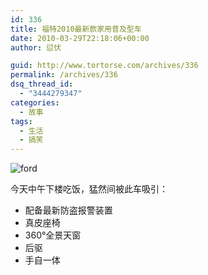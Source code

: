 ```yaml
---
id: 336
title: 福特2010最新款家用普及型车
date: 2010-03-29T22:18:06+00:00
author: 愆伏

guid: http://www.tortorse.com/archives/336
permalink: /archives/336
dsq_thread_id:
  - "3444279347"
categories:
  - 故事
tags:
  - 生活
  - 搞笑
---
```

![ford](https://www.tortorse.com/wp-content/uploads/2010/03/ford.jpg)

今天中午下楼吃饭，猛然间被此车吸引：

- 配备最新防盗报警装置
- 真皮座椅
- 360°全景天窗
- 后驱
- 手自一体